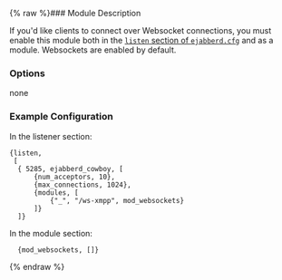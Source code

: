 {% raw %}### Module Description

If you'd like clients to connect over Websocket connections, you must enable
this module both in the [`listen` section of `ejabberd.cfg`](../Listener-modules.md) and as a module. Websockets are enabled by default.

### Options
none

### Example Configuration

In the listener section:
```
{listen,
 [
  { 5285, ejabberd_cowboy, [
      {num_acceptors, 10},
      {max_connections, 1024},
      {modules, [
          {"_", "/ws-xmpp", mod_websockets}
      ]}
  ]}
```

In the module section:
```
  {mod_websockets, []}
```
{% endraw %}
